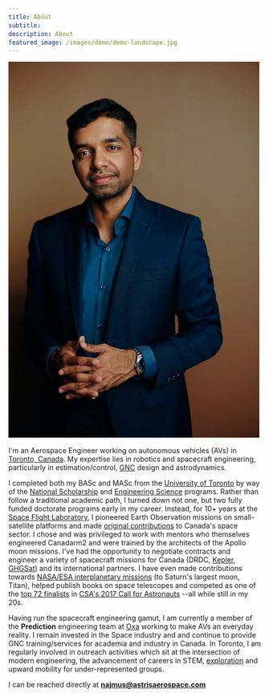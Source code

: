 ```yaml
---
title: About 
subtitle: 
description: About
featured_image: /images/demo/demo-landscape.jpg
---
```


![](/images/about/90jkl23x.jpg)

I'm an Aerospace Engineer working on autonomous vehicles (AVs) in [Toronto, Canada](https://www.seetorontonow.com/). My expertise lies in robotics and spacecraft engineering, particularly in estimation/control, [GNC](https://en.wikipedia.org/wiki/Guidance,_navigation,_and_control) design and astrodynamics.

I completed both my BASc and MASc from the [University of Toronto](https://www.utoronto.ca/) by way of the [National Scholarship](https://future.utoronto.ca/scholarships/national-scholarship-program/) and [Engineering Science](https://engsci.utoronto.ca/) programs. Rather than follow a traditional academic path, I turned down not one, but two fully funded doctorate programs early in my career. Instead, for 10+ years at the [Space Flight Laboratory](https://www.utias-sfl.net/), I pioneered Earth Observation missions on small-satellite platforms and made [original contributions](https://www.najmusibrahim.com/space) to Canada's space sector. I chose and was privileged to work with mentors who themselves engineered Canadarm2 and were trained by the architects of the Apollo moon missions. I've had the opportunity to negotiate contracts and engineer a variety of spacecraft missions for Canada (DRDC, [Kepler](https://www.keplercommunications.com/), [GHGSat](https://www.ghgsat.com/our-platforms/)) and its international partners. I have even made contributions towards [NASA/ESA interplanetary missions](https://solarsystem.nasa.gov/missions/cassini/overview/) (to Saturn's largest moon, Titan), helped publish books on space telescopes and competed as one of the [top 72 finalists](https://www.asc-csa.gc.ca/eng/astronauts/recruitment/profiles.asp?ibrahim-najmus) in [CSA's 2017 Call for Astronauts](https://www.asc-csa.gc.ca/eng/astronauts/how-to-become-an-astronaut/process-2017/) --all while still in my 20s.

Having run the spacecraft engineering gamut, I am currently a member of the **Prediction** engineering team at [Oxa](https://oxa.tech/) working to make AVs an everyday reality. I remain invested in the Space industry and and continue to provide GNC training/services for academia and industry in Canada. In Toronto, I am regularly involved in outreach activities which sit at the intersection of modern engineering, the advancement of careers in STEM, [exploration](https://www.najmusibrahim.com/exploration) and upward mobility for under-represented groups. 

I can be reached directly at **najmus@astrisaerospace.com**
